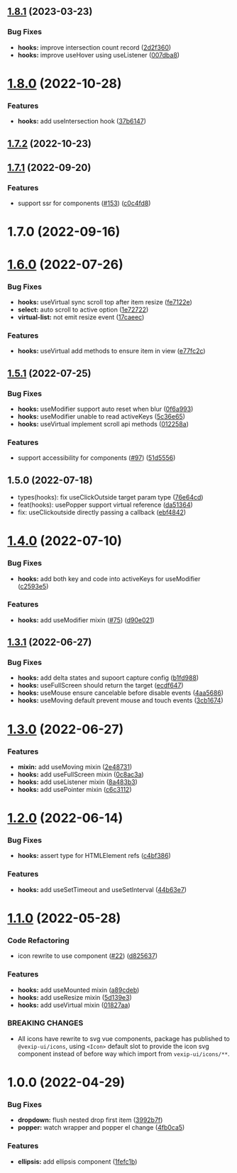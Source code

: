 ## [1.8.1](https://github.com/vexip-ui/vexip-ui/compare/hooks@1.8.0...hooks@1.8.1) (2023-03-23)

### Bug Fixes

- **hooks:** improve intersection count record ([2d2f360](https://github.com/vexip-ui/vexip-ui/commit/2d2f360ba3401d82b81f1952edce5faf7c22ca3d))
- **hooks:** improve useHover using useListener ([007dba8](https://github.com/vexip-ui/vexip-ui/commit/007dba8308e3199d08f9e65c4a3d96297031d6e5))

# [1.8.0](https://github.com/vexip-ui/vexip-ui/compare/hooks@1.7.2...hooks@1.8.0) (2022-10-28)

### Features

- **hooks:** add useIntersection hook ([37b6147](https://github.com/vexip-ui/vexip-ui/commit/37b6147a5913215b49cd388b222bc0e14c23f937))

## [1.7.2](https://github.com/vexip-ui/vexip-ui/compare/hooks@1.7.1...hooks@1.7.2) (2022-10-23)

## [1.7.1](https://github.com/vexip-ui/vexip-ui/compare/hooks@1.7.0...hooks@1.7.1) (2022-09-20)

### Features

- support ssr for components ([#153](https://github.com/vexip-ui/vexip-ui/issues/153)) ([c0c4fd8](https://github.com/vexip-ui/vexip-ui/commit/c0c4fd82a8c2aeda7462ccb936d9564038598a71))

# 1.7.0 (2022-09-16)

# [1.6.0](https://github.com/vexip-ui/vexip-ui/compare/hooks@1.5.1...hooks@1.6.0) (2022-07-26)

### Bug Fixes

- **hooks:** useVirtual sync scroll top after item resize ([fe7122e](https://github.com/vexip-ui/vexip-ui/commit/fe7122e2a4449608a267959ecc4a874db4480d30))
- **select:** auto scroll to active option ([1e72722](https://github.com/vexip-ui/vexip-ui/commit/1e727223698006a35c7a88af207f2e3027fef0e4))
- **virtual-list:** not emit resize event ([17caeec](https://github.com/vexip-ui/vexip-ui/commit/17caeec1f71d1bb70aab5b6a56bf1e196df9c690))

### Features

- **hooks:** useVirtual add methods to ensure item in view ([e77fc2c](https://github.com/vexip-ui/vexip-ui/commit/e77fc2cab89811c9aafee60152879cc95715453d))

## [1.5.1](https://github.com/vexip-ui/vexip-ui/compare/hooks@1.5.0...hooks@1.5.1) (2022-07-25)

### Bug Fixes

- **hooks:** useModifier support auto reset when blur ([0f6a993](https://github.com/vexip-ui/vexip-ui/commit/0f6a993096fd81b5d6254137247463fc889f44fd))
- **hooks:** useModifier unable to read activeKeys ([5c36e65](https://github.com/vexip-ui/vexip-ui/commit/5c36e658b97914f8d09c3aec39b8768329049ff1))
- **hooks:** useVirtual implement scroll api methods ([012258a](https://github.com/vexip-ui/vexip-ui/commit/012258a61bf3965d43e36a635b597e819a6e96b0))

### Features

- support accessibility for components ([#97](https://github.com/vexip-ui/vexip-ui/issues/97)) ([51d5556](https://github.com/vexip-ui/vexip-ui/commit/51d555612d72ae495569cfbf56472d6764ac3dce))

## 1.5.0 (2022-07-18)

- types(hooks): fix useClickOutside target param type ([76e64cd](https://github.com/vexip-ui/vexip-ui/commit/76e64cd))
- feat(hooks): usePopper support virtual reference ([da51364](https://github.com/vexip-ui/vexip-ui/commit/da51364))
- fix: useClickoutside directly passing a callback ([ebf4842](https://github.com/vexip-ui/vexip-ui/commit/ebf4842))

# [1.4.0](https://github.com/vexip-ui/vexip-ui/compare/hooks@1.3.1...hooks@1.4.0) (2022-07-10)

### Bug Fixes

- **hooks:** add both key and code into activeKeys for useModifier ([c2593e5](https://github.com/vexip-ui/vexip-ui/commit/c2593e5aebb65e8c7619a27cd975eb1b80ff8c09))

### Features

- **hooks:** add useModifier mixin ([#75](https://github.com/vexip-ui/vexip-ui/issues/75)) ([d90e021](https://github.com/vexip-ui/vexip-ui/commit/d90e02157525c3d0b8bf6e5b15873b076a4f9dee))

## [1.3.1](https://github.com/vexip-ui/vexip-ui/compare/hooks@1.3.0...hooks@1.3.1) (2022-06-27)

### Bug Fixes

- **hooks:** add delta states and supoort capture config ([b1fd988](https://github.com/vexip-ui/vexip-ui/commit/b1fd988548689f047fe6a48954830ff9639b1c6e))
- **hooks:** useFullScreen should return the target ([ecdf647](https://github.com/vexip-ui/vexip-ui/commit/ecdf647174d391c937525bb5cd0bd33ceba66a1a))
- **hooks:** useMouse ensure cancelable before disable events ([4aa5686](https://github.com/vexip-ui/vexip-ui/commit/4aa5686a682ea8f5857303dc1e23db3bedac4899))
- **hooks:** useMoving default prevent mouse and touch events ([3cb1674](https://github.com/vexip-ui/vexip-ui/commit/3cb167467d95d16c1f5f8cc1ae2ef35f34cdf8af))

# [1.3.0](https://github.com/vexip-ui/vexip-ui/compare/hooks@1.2.0...hooks@1.3.0) (2022-06-27)

### Features

- **mixin:** add useMoving mixin ([2e48731](https://github.com/vexip-ui/vexip-ui/commit/2e4873162aea74d54972e2cbc6de751db588ec6c))
- **hooks:** add useFullScreen mixin ([0c8ac3a](https://github.com/vexip-ui/vexip-ui/commit/0c8ac3a23335828a3a1d9b8db0562e58115853de))
- **hooks:** add useListener mixin ([8a483b3](https://github.com/vexip-ui/vexip-ui/commit/8a483b3d3195f216c8501f5f5297555c1b769494))
- **hooks:** add usePointer mixin ([c6c3112](https://github.com/vexip-ui/vexip-ui/commit/c6c3112f65a6e245296ff3ba6eadd98274dfa80d))

# [1.2.0](https://github.com/vexip-ui/vexip-ui/compare/hooks@1.1.0...hooks@1.2.0) (2022-06-14)

### Bug Fixes

- **hooks:** assert type for HTMLElement refs ([c4bf386](https://github.com/vexip-ui/vexip-ui/commit/c4bf3866a14d341761ececc97a441c2206ffb398))

### Features

- **hooks:** add useSetTimeout and useSetInterval ([44b63e7](https://github.com/vexip-ui/vexip-ui/commit/44b63e7bdb5c31f0d7712cf4f8dcf9535ac581d4))

# [1.1.0](https://github.com/vexip-ui/vexip-ui/compare/hooks@1.0.0...hooks@1.1.0) (2022-05-28)

### Code Refactoring

- icon rewrite to use component ([#22](https://github.com/vexip-ui/vexip-ui/issues/22)) ([d825637](https://github.com/vexip-ui/vexip-ui/commit/d82563709def1c65ee548d5ecfb09e296ac6c53a))

### Features

- **hooks:** add useMounted mixin ([a89cdeb](https://github.com/vexip-ui/vexip-ui/commit/a89cdeb61a6eb9c5e7ff0455f017a72d944e5509))
- **hooks:** add useResize mixin ([5d139e3](https://github.com/vexip-ui/vexip-ui/commit/5d139e3cca81bf5803e467fddf56f36befc41765))
- **hooks:** add useVirtual mixin ([01827aa](https://github.com/vexip-ui/vexip-ui/commit/01827aa25611c737d50d9e62b6b98d1e951abd6e))

### BREAKING CHANGES

- All icons have rewrite to svg vue components, package has published to
  `@vexip-ui/icons`, using `<Icon>` default slot to provide the icon svg component instead of before
  way which import from `vexip-ui/icons/**`.

# 1.0.0 (2022-04-29)

### Bug Fixes

- **dropdown:** flush nested drop first item ([3992b7f](https://github.com/vexip-ui/vexip-ui/commit/3992b7f20d5a5a93e400dec123b787fb73a36d81))
- **popper:** watch wrapper and popper el change ([4fb0ca5](https://github.com/vexip-ui/vexip-ui/commit/4fb0ca568322df5b2046b5f985337f8dc78ef381))

### Features

- **ellipsis:** add ellipsis component ([1fefc1b](https://github.com/vexip-ui/vexip-ui/commit/1fefc1b1546db69299952d957e15de842f89eab8))
